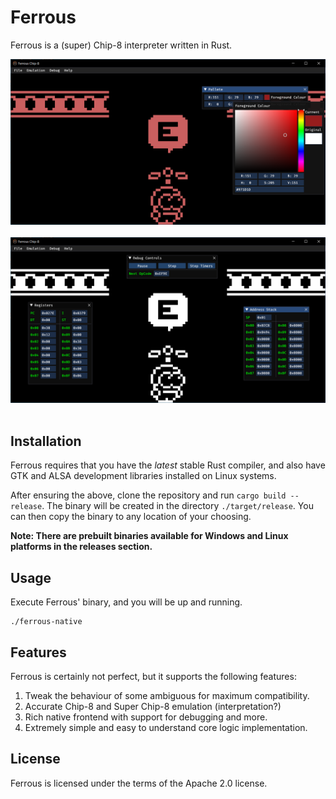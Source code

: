 # Ferrous

Ferrous is a (super) Chip-8 interpreter written in Rust.

<img src="./README/sweetcopter.png" width="600" /> &nbsp;
<img src="./README/debugger.png" width="600" /> &nbsp;

## Installation

Ferrous requires that you have the _latest_ stable Rust compiler, and also have GTK and ALSA development
libraries installed on Linux systems.

After ensuring the above, clone the repository and run `cargo build --release`. The binary will be created
in the directory `./target/release`. You can then copy the binary to any location of your choosing.

**Note: There are prebuilt binaries available for Windows and Linux platforms in the
releases section.**

## Usage

Execute Ferrous' binary, and you will be up and running.

```ascii
./ferrous-native
```

## Features

Ferrous is certainly not perfect, but it supports the following features:

1. Tweak the behaviour of some ambiguous for maximum compatibility.
2. Accurate Chip-8 and Super Chip-8 emulation (interpretation?)
3. Rich native frontend with support for debugging and more.
4. Extremely simple and easy to understand core logic implementation.

## License

Ferrous is licensed under the terms of the Apache 2.0 license.
